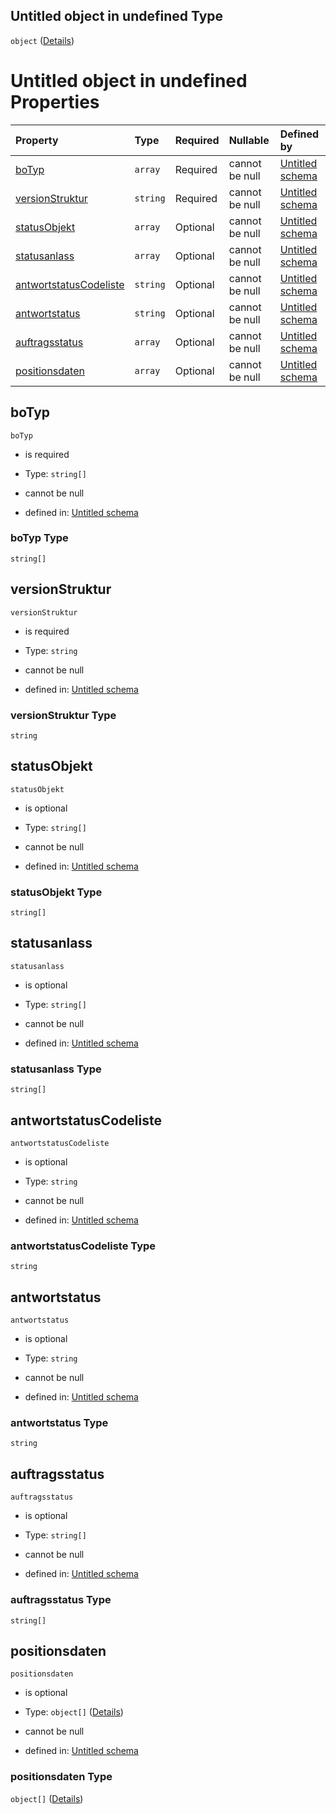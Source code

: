 ## Untitled object in undefined Type

`object` ([Details](statusmitteilung.md))

# Untitled object in undefined Properties

| Property                                          | Type     | Required | Nullable       | Defined by                                                                                                                                                          |
| :------------------------------------------------ | :------- | :------- | :------------- | :------------------------------------------------------------------------------------------------------------------------------------------------------------------ |
| [boTyp](#botyp)                                   | `array`  | Required | cannot be null | [Untitled schema](botyp.md "https://conuti.de/bo4e/schemas/v1/enum/BOTyp#/properties/boTyp")                                                                        |
| [versionStruktur](#versionstruktur)               | `string` | Required | cannot be null | [Untitled schema](statusmitteilung-properties-versionstruktur.md "https://conuti.de/bo4e/schemas/v1/bo/Statusmitteilung#/properties/versionStruktur")               |
| [statusObjekt](#statusobjekt)                     | `array`  | Optional | cannot be null | [Untitled schema](statusobjekt.md "https://conuti.de/bo4e/schemas/v1/enum/Statusobjekt#/properties/statusObjekt")                                                   |
| [statusanlass](#statusanlass)                     | `array`  | Optional | cannot be null | [Untitled schema](status.md "https://conuti.de/bo4e/schemas/v1/enum/Status#/properties/statusanlass")                                                               |
| [antwortstatusCodeliste](#antwortstatuscodeliste) | `string` | Optional | cannot be null | [Untitled schema](statusmitteilung-properties-antwortstatuscodeliste.md "https://conuti.de/bo4e/schemas/v1/bo/Statusmitteilung#/properties/antwortstatusCodeliste") |
| [antwortstatus](#antwortstatus)                   | `string` | Optional | cannot be null | [Untitled schema](statusmitteilung-properties-antwortstatus.md "https://conuti.de/bo4e/schemas/v1/bo/Statusmitteilung#/properties/antwortstatus")                   |
| [auftragsstatus](#auftragsstatus)                 | `array`  | Optional | cannot be null | [Untitled schema](auftragsstatus.md "https://conuti.de/bo4e/schemas/v1/enum/Auftragsstatus#/properties/auftragsstatus")                                             |
| [positionsdaten](#positionsdaten)                 | `array`  | Optional | cannot be null | [Untitled schema](statusmitteilung-properties-positionsdaten.md "https://conuti.de/bo4e/schemas/v1/bo/Statusmitteilung#/properties/positionsdaten")                 |

## boTyp



`boTyp`

*   is required

*   Type: `string[]`

*   cannot be null

*   defined in: [Untitled schema](botyp.md "https://conuti.de/bo4e/schemas/v1/enum/BOTyp#/properties/boTyp")

### boTyp Type

`string[]`

## versionStruktur



`versionStruktur`

*   is required

*   Type: `string`

*   cannot be null

*   defined in: [Untitled schema](statusmitteilung-properties-versionstruktur.md "https://conuti.de/bo4e/schemas/v1/bo/Statusmitteilung#/properties/versionStruktur")

### versionStruktur Type

`string`

## statusObjekt



`statusObjekt`

*   is optional

*   Type: `string[]`

*   cannot be null

*   defined in: [Untitled schema](statusobjekt.md "https://conuti.de/bo4e/schemas/v1/enum/Statusobjekt#/properties/statusObjekt")

### statusObjekt Type

`string[]`

## statusanlass



`statusanlass`

*   is optional

*   Type: `string[]`

*   cannot be null

*   defined in: [Untitled schema](status.md "https://conuti.de/bo4e/schemas/v1/enum/Status#/properties/statusanlass")

### statusanlass Type

`string[]`

## antwortstatusCodeliste



`antwortstatusCodeliste`

*   is optional

*   Type: `string`

*   cannot be null

*   defined in: [Untitled schema](statusmitteilung-properties-antwortstatuscodeliste.md "https://conuti.de/bo4e/schemas/v1/bo/Statusmitteilung#/properties/antwortstatusCodeliste")

### antwortstatusCodeliste Type

`string`

## antwortstatus



`antwortstatus`

*   is optional

*   Type: `string`

*   cannot be null

*   defined in: [Untitled schema](statusmitteilung-properties-antwortstatus.md "https://conuti.de/bo4e/schemas/v1/bo/Statusmitteilung#/properties/antwortstatus")

### antwortstatus Type

`string`

## auftragsstatus



`auftragsstatus`

*   is optional

*   Type: `string[]`

*   cannot be null

*   defined in: [Untitled schema](auftragsstatus.md "https://conuti.de/bo4e/schemas/v1/enum/Auftragsstatus#/properties/auftragsstatus")

### auftragsstatus Type

`string[]`

## positionsdaten



`positionsdaten`

*   is optional

*   Type: `object[]` ([Details](statusmitteilungposition.md))

*   cannot be null

*   defined in: [Untitled schema](statusmitteilung-properties-positionsdaten.md "https://conuti.de/bo4e/schemas/v1/bo/Statusmitteilung#/properties/positionsdaten")

### positionsdaten Type

`object[]` ([Details](statusmitteilungposition.md))
